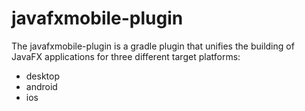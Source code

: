 # javafxmobile-plugin #

The javafxmobile-plugin is a gradle plugin that unifies the building of JavaFX applications for three different target platforms:

* desktop
* android
* ios
